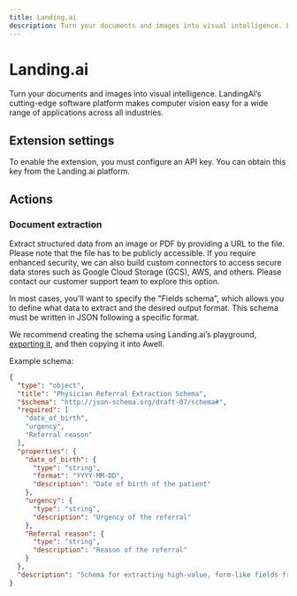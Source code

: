 ```yaml
---
title: Landing.ai
description: Turn your documents and images into visual intelligence. LandingAI’s cutting-edge software platform makes computer vision easy for a wide range of applications across all industries.
---
```


# Landing.ai

Turn your documents and images into visual intelligence. LandingAI’s cutting-edge software platform makes computer vision easy for a wide range of applications across all industries.

## Extension settings

To enable the extension, you must configure an API key. You can obtain this key from the Landing.ai platform.

## Actions

### Document extraction

Extract structured data from an image or PDF by providing a URL to the file. Please note that the file has to be publicly accessible. If you require enhanced security, we can also build custom connectors to access secure data stores such as Google Cloud Storage (GCS), AWS, and others. Please contact our customer support team to explore this option.

In most cases, you'll want to specify the "Fields schema", which allows you to define what data to extract and the desired output format. This schema must be written in JSON following a specific format.

We recommend creating the schema using Landing.ai’s playground, [exporting it](https://docs.landing.ai/ade/ade-extract-playground#export-the-schema), and then copying it into Awell.

Example schema:
```json
{
  "type": "object",
  "title": "Physician Referral Extraction Schema",
  "$schema": "http://json-schema.org/draft-07/schema#",
  "required": [
    "date_of_birth",
    "urgency",
    "Referral reason"
  ],
  "properties": {
    "date_of_birth": {
      "type": "string",
      "format": "YYYY-MM-DD",
      "description": "Date of birth of the patient"
    },
    "urgency": {
      "type": "string",
      "description": "Urgency of the referral"
    },
    "Referral reason": {
      "type": "string",
      "description": "Reason of the referral"
    }
  },
  "description": "Schema for extracting high-value, form-like fields from a physician's referral markdown document."
}
```

